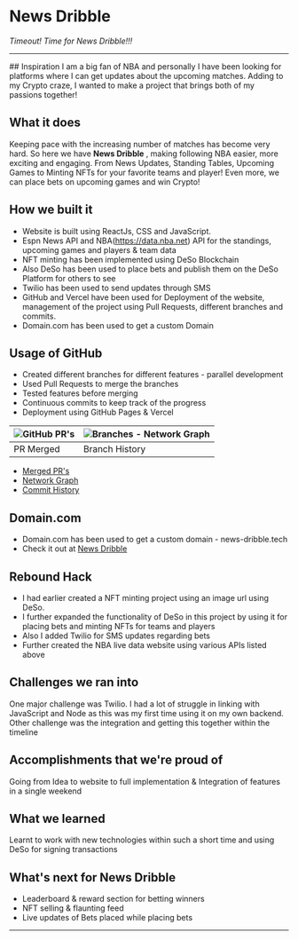 # News Dribble

_Timeout! Time for News Dribble!!!_

<hr>
## Inspiration
I am a big fan of NBA and personally I have been looking for platforms where I can get updates about the upcoming matches. Adding to my Crypto craze, I wanted to make a project that brings both of my passions together!

## What it does
Keeping pace with the increasing number of matches has become very hard. So here we have **News Dribble** , making following NBA easier, more exciting and engaging. From News Updates, Standing Tables, Upcoming Games to Minting NFTs for your favorite teams and player! Even more, we can place bets on upcoming games and win Crypto!

## How we built it
- Website is built using ReactJs, CSS and JavaScript.
- Espn News API and NBA(https://data.nba.net) API for the standings, upcoming games and players & team data
- NFT minting has been implemented using DeSo Blockchain
- Also DeSo has been used to place bets and publish them on the DeSo Platform for others to see
- Twilio has been used to send updates through SMS
- GitHub and Vercel have been used for Deployment of the website, management of the project using Pull Requests, different branches and commits.
- Domain.com has been used to get a custom Domain

## Usage of GitHub
- Created different branches for different features - parallel development
- Used Pull Requests to merge the branches
- Tested features before merging
- Continuous commits to keep track of the progress
- Deployment using GitHub Pages & Vercel

|![GitHub PR's]()| ![Branches - Network Graph]()
|-|-|
| PR Merged  | Branch History |

- [Merged PR's](https://github.com/aaryan2134/News-Dribble/pulls?q=is%3Apr+is%3Aclosed)
- [Network Graph](https://github.com/aaryan2134/News-Dribble/network)
- [Commit History](https://github.com/aaryan2134/News-Dribble/graphs/commit-activity)

## Domain.com
- Domain.com has been used to get a custom domain - news-dribble.tech
- Check it out at [News Dribble](https://news-dribble.tech)

## Rebound Hack
- I had earlier created a NFT minting project using an image url using DeSo.
- I further expanded the functionality of DeSo in this project by using it for placing bets and minting NFTs for teams and players
- Also I added Twilio for SMS updates regarding bets
- Further created the NBA live data website using various APIs listed above
  
## Challenges we ran into
One major challenge was Twilio. I had a lot of struggle in linking with JavaScript and Node as this was my first time using it on my own backend. Other challenge was the integration and getting this together within the timeline

## Accomplishments that we're proud of
Going from Idea to website to full implementation & Integration of features in a single weekend

## What we learned
Learnt to work with new technologies within such a short time and using DeSo for signing transactions

## What's next for News Dribble
- Leaderboard & reward section for betting winners
- NFT selling & flaunting feed
- Live updates of Bets placed while placing bets

<hr>

